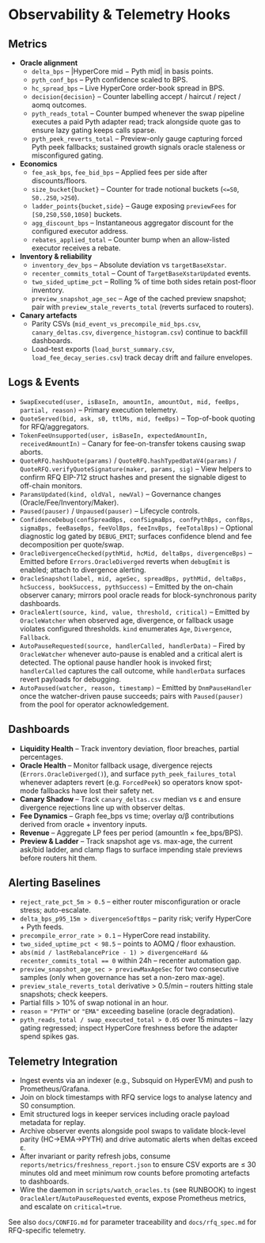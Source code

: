 # Observability & Telemetry Hooks

## Metrics
- **Oracle alignment**
  - `delta_bps` – |HyperCore mid − Pyth mid| in basis points.
  - `pyth_conf_bps` – Pyth confidence scaled to BPS.
  - `hc_spread_bps` – Live HyperCore order-book spread in BPS.
  - `decision{decision}` – Counter labelling accept / haircut / reject / aomq outcomes.
  - `pyth_reads_total` – Counter bumped whenever the swap pipeline executes a paid Pyth adapter read; track alongside quote gas to ensure lazy gating keeps calls sparse.
  - `pyth_peek_reverts_total` – Preview-only gauge capturing forced Pyth peek fallbacks; sustained growth signals oracle staleness or misconfigured gating.
- **Economics**
  - `fee_ask_bps`, `fee_bid_bps` – Applied fees per side after discounts/floors.
  - `size_bucket{bucket}` – Counter for trade notional buckets (`<=S0`, `S0..2S0`, `>2S0`).
  - `ladder_points{bucket,side}` – Gauge exposing `previewFees` for `[S0,2S0,5S0,10S0]` buckets.
  - `agg_discount_bps` – Instantaneous aggregator discount for the configured executor address.
  - `rebates_applied_total` – Counter bump when an allow-listed executor receives a rebate.
- **Inventory & reliability**
  - `inventory_dev_bps` – Absolute deviation vs `targetBaseXstar`.
  - `recenter_commits_total` – Count of `TargetBaseXstarUpdated` events.
  - `two_sided_uptime_pct` – Rolling % of time both sides retain post-floor inventory.
  - `preview_snapshot_age_sec` – Age of the cached preview snapshot; pair with
    `preview_stale_reverts_total` (reverts surfaced to routers).
- **Canary artefacts**
  - Parity CSVs (`mid_event_vs_precompile_mid_bps.csv`, `canary_deltas.csv`, `divergence_histogram.csv`) continue to backfill dashboards.
  - Load-test exports (`load_burst_summary.csv`, `load_fee_decay_series.csv`) track decay drift and failure envelopes.

## Logs & Events
- `SwapExecuted(user, isBaseIn, amountIn, amountOut, mid, feeBps, partial, reason)` – Primary execution telemetry.
- `QuoteServed(bid, ask, s0, ttlMs, mid, feeBps)` – Top-of-book quoting for RFQ/aggregators.
- `TokenFeeUnsupported(user, isBaseIn, expectedAmountIn, receivedAmountIn)` – Canary for fee-on-transfer tokens causing swap aborts.
- `QuoteRFQ.hashQuote(params)` / `QuoteRFQ.hashTypedDataV4(params)` / `QuoteRFQ.verifyQuoteSignature(maker, params, sig)` – View helpers to confirm RFQ EIP-712 struct hashes and present the signable digest to off-chain monitors.
- `ParamsUpdated(kind, oldVal, newVal)` – Governance changes (Oracle/Fee/Inventory/Maker).
- `Paused(pauser)` / `Unpaused(pauser)` – Lifecycle controls.
- `ConfidenceDebug(confSpreadBps, confSigmaBps, confPythBps, confBps, sigmaBps, feeBaseBps, feeVolBps, feeInvBps, feeTotalBps)` – Optional diagnostic log gated by `DEBUG_EMIT`; surfaces confidence blend and fee decomposition per quote/swap.
- `OracleDivergenceChecked(pythMid, hcMid, deltaBps, divergenceBps)` – Emitted before `Errors.OracleDiverged` reverts when `debugEmit` is enabled; attach to divergence alerting.
- `OracleSnapshot(label, mid, ageSec, spreadBps, pythMid, deltaBps, hcSuccess, bookSuccess, pythSuccess)` – Emitted by the on-chain observer canary; mirrors pool oracle reads for block-synchronous parity dashboards.
- `OracleAlert(source, kind, value, threshold, critical)` – Emitted by `OracleWatcher` when observed age, divergence, or fallback usage violates configured thresholds. `kind` enumerates `Age`, `Divergence`, `Fallback`.
- `AutoPauseRequested(source, handlerCalled, handlerData)` – Fired by `OracleWatcher` whenever auto-pause is enabled and a critical alert is detected. The optional pause handler hook is invoked first; `handlerCalled` captures the call outcome, while `handlerData` surfaces revert payloads for debugging.
- `AutoPaused(watcher, reason, timestamp)` – Emitted by `DnmPauseHandler` once the watcher-driven pause succeeds; pairs with `Paused(pauser)` from the pool for operator acknowledgement.

## Dashboards
- **Liquidity Health** – Track inventory deviation, floor breaches, partial percentages.
- **Oracle Health** – Monitor fallback usage, divergence rejects (`Errors.OracleDiverged()`), and surface `pyth_peek_failures_total` whenever adapters revert (e.g. `ForcedPeek`) so operators know spot-mode fallbacks have lost their safety net.
- **Canary Shadow** – Track `canary_deltas.csv` median vs ε and ensure divergence rejections line up with observer deltas.
- **Fee Dynamics** – Graph fee_bps vs time; overlay α/β contributions derived from oracle + inventory inputs.
- **Revenue** – Aggregate LP fees per period (amountIn × fee_bps/BPS).
- **Preview & Ladder** – Track snapshot age vs. max-age, the current ask/bid ladder, and clamp flags to surface impending stale previews before routers hit them.

## Alerting Baselines
- `reject_rate_pct_5m > 0.5` – either router misconfiguration or oracle stress; auto-escalate.
- `delta_bps_p95_15m > divergenceSoftBps` – parity risk; verify HyperCore + Pyth feeds.
- `precompile_error_rate > 0.1` – HyperCore read instability.
- `two_sided_uptime_pct < 98.5` – points to AOMQ / floor exhaustion.
- `abs(mid / lastRebalancePrice - 1) > divergenceHard && recenter_commits_total == 0` within 24h – recenter automation gap.
- `preview_snapshot_age_sec > previewMaxAgeSec` for two consecutive samples (only when governance has set a non-zero max-age).
- `preview_stale_reverts_total` derivative > 0.5/min – routers hitting stale snapshots; check keepers.
- Partial fills > 10% of swap notional in an hour.
- `reason` = `"PYTH"` or `"EMA"` exceeding baseline (oracle degradation).
- `pyth_reads_total / swap_executed_total > 0.05` over 15 minutes – lazy gating regressed; inspect HyperCore freshness before the adapter spend spikes gas.

## Telemetry Integration
- Ingest events via an indexer (e.g., Subsquid on HyperEVM) and push to Prometheus/Grafana.
- Join on block timestamps with RFQ service logs to analyse latency and S0 consumption.
- Emit structured logs in keeper services including oracle payload metadata for replay.
- Archive observer events alongside pool swaps to validate block-level parity (HC→EMA→PYTH) and drive automatic alerts when deltas exceed ε.
- After invariant or parity refresh jobs, consume `reports/metrics/freshness_report.json` to ensure CSV exports are ≤ 30 minutes old and meet minimum row counts before promoting artefacts to dashboards.
- Wire the daemon in `scripts/watch_oracles.ts` (see RUNBOOK) to ingest `OracleAlert`/`AutoPauseRequested` events, expose Prometheus metrics, and escalate on `critical=true`.

See also `docs/CONFIG.md` for parameter traceability and `docs/rfq_spec.md` for RFQ-specific telemetry.
